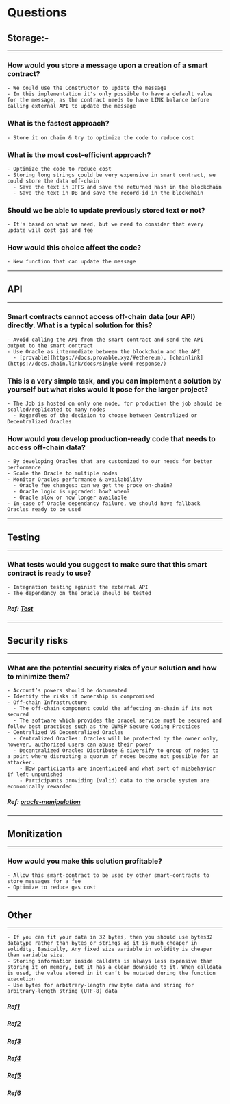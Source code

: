 # Questions

## Storage:-
-------------
### How would you store a message upon a creation of a smart contract?
    - We could use the Constructor to update the message
    - In this implementation it's only possible to have a default value for the message, as the contract needs to have LINK balance before calling external API to update the message
### What is the fastest approach?
    - Store it on chain & try to optimize the code to reduce cost
### What is the most cost-efficient approach?
    - Optimize the code to reduce cost
    - Storing long strings could be very expensive in smart contract, we could store the data off-chain
      - Save the text in IPFS and save the returned hash in the blockchain
      - Save the text in DB and save the record-id in the blockchain
### Should we be able to update previously stored text or not?
    - It's based on what we need, but we need to consider that every update will cost gas and fee
### How would this choice affect the code?
    - New function that can update the message
-------------
## API
-------------
### Smart contracts cannot access off-chain data (our API) directly. What is a typical solution for this?
    - Avoid calling the API from the smart contract and send the API output to the smart contract
    - Use Oracle as intermediate between the blockchain and the API
      - [provable](https://docs.provable.xyz/#ethereum), [chainlink](https://docs.chain.link/docs/single-word-response/)

### This is a very simple task, and you can implement a solution by yourself but what risks would it pose for the larger project?
    - The Job is hosted on only one node, for production the job should be scalled/replicated to many nodes
      - Regardles of the decision to choose between Centralized or Decentralized Oracles

### How would you develop production-ready code that needs to access off-chain data? 
    - By developing Oracles that are customized to our needs for better performance
    - Scale the Oracle to multiple nodes
    - Monitor Oracles performance & availability
      - Oracle fee changes: can we get the proce on-chain?
      - Oracle logic is upgraded: how? when?
      - Oracle slow or now longer available
    - In-case of Oracle dependancy failure, we should have fallback Oracles ready to be used
-------------
## Testing
-------------
### What tests would you suggest to make sure that this smart contract is ready to use?
    - Integration testing aginist the external API
    - The dependancy on the oracle should be tested

##### Ref: [Test](https://blog.chain.link/testing-chainlink-smart-contracts/)
-------------
## Security risks
-------------
### What are the potential security risks of your solution and how to minimize them?
    - Account’s powers should be documented
    - Identify the risks if ownership is compromised
    - Off-chain Infrastructure
      - The off-chain component could the affecting on-chain if its not secured
      - The software which provides the oracel service must be secured and follow best practices such as the OWASP Secure Coding Practices
    - Centralized VS Decentralized Oracles
      - Centralized Oracles: Oracles will be protected by the owner only, however, authorized users can abuse their power
      - Decentralized Oracle: Distribute & diversify to group of nodes to a point where disrupting a quorum of nodes become not possible for an attacker.
        - How participants are incentivized and what sort of misbehavior if left unpunished
        - Participants providing (valid) data to the oracle system are economically rewarded

##### Ref: [oracle-manipulation](https://consensys.github.io/smart-contract-best-practices/attacks/oracle-manipulation/)
-------------
## Monitization
-------------
### How would you make this solution profitable?
    - Allow this smart-contract to be used by other smart-contracts to store messages for a fee
    - Optimize to reduce gas cost


-------------
## Other
-------------
    - If you can fit your data in 32 bytes, then you should use bytes32 datatype rather than bytes or strings as it is much cheaper in solidity. Basically, Any fixed size variable in solidity is cheaper than variable size.
    - Storing information inside calldata is always less expensive than storing it on memory, but it has a clear downside to it. When calldata is used, the value stored in it can’t be mutated during the function execution
    - Use bytes for arbitrary-length raw byte data and string for arbitrary-length string (UTF-8) data

##### Ref[1](https://coinsbench.com/advanced-gas-optimizations-tips-for-solidity-85c47f413dc5)
##### Ref[2](https://medium.com/@MuditG/solidity-gas-optimization-tips-1658c2bf37e8)
##### Ref[3](https://yamenmerhi.medium.com/gas-optimization-in-solidity-75945e12322f)
##### Ref[4](https://blog.openzeppelin.com/secure-smart-contract-guidelines-the-dangers-of-price-oracles/)
##### Ref[5](https://docs.chain.link/docs/single-word-response/)
##### Ref[6](https://github.com/tweether-protocol/tweether)
